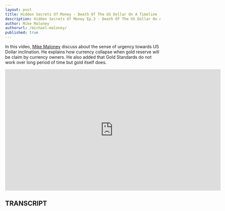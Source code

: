 ```yaml
---
layout: post
title: Hidden Secrets Of Money - Death Of The US Dollar On A Timeline
description: Hidden Secrets Of Money Ep.3 - Death Of The US Dollar On A Timeline
author: Mike Maloney
authorurl: /michael-maloney/
published: true
---
```


<p>In this video, <a href="/michael-maloney/">Mike Maloney</a> discuss about the sense of urgency towards US Dollar inclination. He explains how currency collapse when gold reserve will be claim by currency owners. He also added that Gold Standards do not work over long period of time but gold itself does.</p>

<center><iframe width="700" height="394" src="https://www.youtube.com/embed/y-IemeM-Ado" frameborder="0" allowfullscreen></iframe></center>

<h2>TRANSCRIPT</h2>
